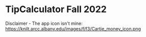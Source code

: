 # TipCalculator Fall 2022
Disclaimer - The app icon isn't mine: https://knilt.arcc.albany.edu/images/f/f3/Cartie_money_icon.png
